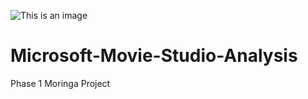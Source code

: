 ![This is an image](https://myoctocat.com/assets/images/base-octocat.svg)

# Microsoft-Movie-Studio-Analysis
Phase 1 Moringa Project
